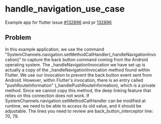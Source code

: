 # handle_navigation_use_case

Example app for flutter issue [#132896](https://github.com/flutter/flutter/issues/132893#issue-1857772748) and pr [132896](https://github.com/flutter/flutter/pull/132896)


## Problem 

In this example application, we use the command "SystemChannels.navigation.setMethodCallHandler(_handleNavigationInvocation)" to capture the back button command coming from the Android operating system. 
The _handleNavigationInvocation we have set up is actually a copy of the _handleNavigationInvocation method found within Flutter. 
We use our invocation to prevent the back button event sent from Android. 
However, within Flutter's invocation, there is an entry called "pushRouteInformation" (_handlePushRouteInformation), which is a private method. 
Since we cannot copy this method, the deep linking feature that relies on this connection does not work. 
If SystemChannels.navigation.setMethodCallHandler can be modified at runtime, we need to be able to access its old value, and it should be adjustable. 
The lines you need to review are back_button_interceptor line: 70, 79.